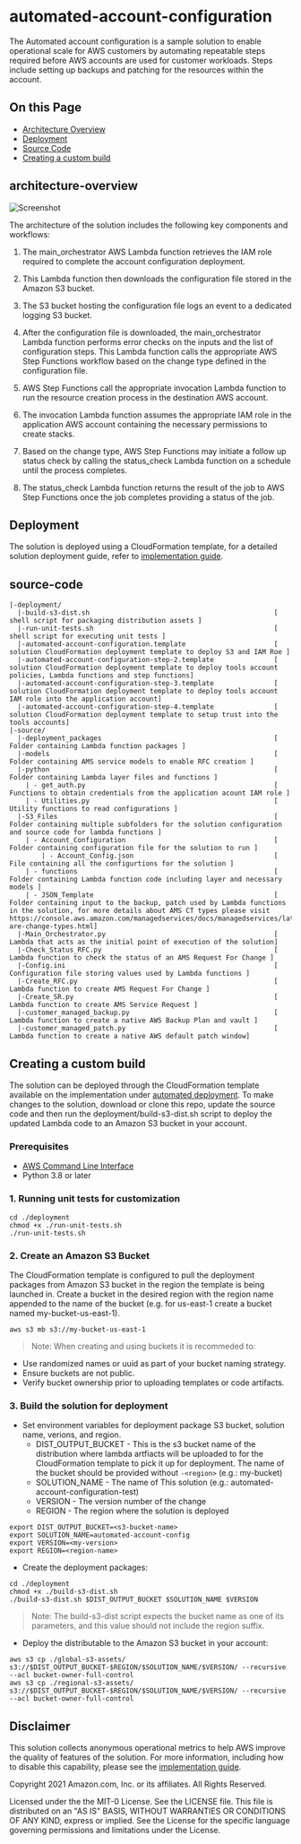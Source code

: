 # automated-account-configuration
The Automated account configuration is a sample solution to enable operational scale for AWS customers by automating repeatable
steps required before AWS accounts are used for customer workloads. Steps include setting up backups and patching for the
resources within the account.

## On this Page

-   [Architecture Overview](#architecture-overview)
-   [Deployment](#deployment)
-   [Source Code](#source-code)
-   [Creating a custom build](#creating-a-custom-build)

## architecture-overview
![Screenshot](source/images/arch-current.png)

The architecture of the solution includes the following key components and workflows:

1. The main_orchestrator AWS Lambda function retrieves the IAM role required to complete the account configuration deployment.

2. This Lambda function then downloads the configuration file stored in the Amazon S3 bucket.

3. The S3 bucket hosting the configuration file logs an event to a dedicated logging S3 bucket.

4. After the configuration file is downloaded, the main_orchestrator Lambda function performs error checks on the inputs and the list of configuration steps. This Lambda function calls the appropriate AWS Step Functions workflow based on the change type defined in the configuration file.

5. AWS Step Functions call the appropriate invocation Lambda function to run the resource creation process in the destination AWS account.

6. The invocation Lambda function assumes the appropriate IAM role in the application AWS account containing the necessary permissions to create stacks.

7. Based on the change type, AWS Step Functions may initiate a follow up status check by calling the status_check Lambda function on a schedule until the process completes.

8. The status_check Lambda function returns the result of the job to AWS Step Functions once the job completes providing a status of the job.

## Deployment
The solution is deployed using a CloudFormation template, for a detailed solution deployment guide, refer to [implementation guide](https://aws.amazon.com/solutions/implementations/automated-account-configuration/).


## source-code

```
|-deployment/
  |-build-s3-dist.sh                                              [ shell script for packaging distribution assets ]
  |-run-unit-tests.sh                                             [ shell script for executing unit tests ]
  |-automated-account-configuration.template                      [ solution CloudFormation deployment template to deploy S3 and IAM Roe ]
  |-automated-account-configuration-step-2.template               [ solution CloudFormation deployment template to deploy tools account policies, Lambda functions and step functions]
  |-automated-account-configuration-step-3.template               [ solution CloudFormation deployment template to deploy tools account IAM role into the application account]
  |-automated-account-configuration-step-4.template               [ solution CloudFormation deployment template to setup trust into the tools accounts]
|-source/
  |-deployment_packages                                           [ Folder containing Lambda function packages ]
  |-models                                                        [ Folder containing AMS service models to enable RFC creation ]
  |-python                                                        [ Folder containing Lambda layer files and functions ]
    | - get_auth.py                                               [ Functions to obtain credentials from the application acount IAM role ]
    | - Utilities.py                                              [ Utility functions to read configurations ]
  |-S3_Files                                                      [ Folder containing multiple subfolders for the solution configuration and source code for lambda functions ]
    | - Account_Configuration                                     [ Folder containing configuration file for the solution to run ]
        | - Account_Config.json                                   [ File containing all the configurtions for the solution ]
    | - functions                                                 [ Folder containing Lambda function code including layer and necessary models ]     
    | - JSON_Template                                             [ Folder containing input to the backup, patch used by Lambda functions in the solution, for more details about AMS CT types please visit https://console.aws.amazon.com/managedservices/docs/managedservices/latest/ctref/what-are-change-types.html]    
  |-Main_Orchestrator.py                                          [ Lambda that acts as the initial point of execution of the solution]
  |-Check_Status_RFC.py                                           [ Lambda function to check the status of an AMS Request For Change ]
  |-Config.ini                                                    [ Configuration file storing values used by Lambda functions ]
  |-Create_RFC.py                                                 [ Lambda function to create AMS Request For Change ]
  |-Create_SR.py                                                  [ Lambda function to create AMS Service Request ]
  |-customer_managed_backup.py                                    [ Lambda function to create a native AWS Backup Plan and vault ]
  |-customer_managed_patch.py                                     [ Lambda function to create a native AWS default patch window]
```

## Creating a custom build

The solution can be deployed through the CloudFormation template available on the implementation under [automated deployment](https://docs.aws.amazon.com/solutions/latest/automated-account-configuration/automated-deployment.html). To make changes to the solution, download or clone this repo, update the source code and then run the deployment/build-s3-dist.sh script to deploy the updated Lambda code to an Amazon S3 bucket in your account.

### Prerequisites

- [AWS Command Line Interface](https://aws.amazon.com/cli/)
- Python 3.8 or later

### 1. Running unit tests for customization

```
cd ./deployment
chmod +x ./run-unit-tests.sh
./run-unit-tests.sh
```

### 2. Create an Amazon S3 Bucket

The CloudFormation template is configured to pull the deployment packages from Amazon S3 bucket in the region the template is being launched in. Create a bucket in the desired region with the region name appended to the name of the bucket (e.g. for us-east-1 create a bucket named my-bucket-us-east-1).
```
aws s3 mb s3://my-bucket-us-east-1
```

> Note: When creating and using buckets it is recommeded to:
- Use randomized names or uuid as part of your bucket naming strategy.
- Ensure buckets are not public.
- Verify bucket ownership prior to uploading templates or code artifacts.


### 3. Build the solution for deployment

- Set environment variables for deployment package S3 bucket, solution name, verions, and region.
  * DIST_OUTPUT_BUCKET - This is the s3 bucket name of the distribution where lambda artfiacts will be uploaded to for the CloudFormation template to pick it up for deployment. The name of the bucket should be provided without `-<region>` (e.g.: my-bucket)
  * SOLUTION_NAME - The name of This solution (e.g.: automated-account-configuration-test)
  * VERSION - The version number of the change
  * REGION - The region where the solution is deployed

```
export DIST_OUTPUT_BUCKET=<s3-bucket-name>
export SOLUTION_NAME=automated-account-config
export VERSION=<my-version>
export REGION=<region-name>
```
-   Create the deployment packages:
```
cd ./deployment
chmod +x ./build-s3-dist.sh
./build-s3-dist.sh $DIST_OUTPUT_BUCKET $SOLUTION_NAME $VERSION
```

> Note: The build-s3-dist script expects the bucket name as one of its parameters, and this value should not include the region suffix.

- Deploy the distributable to the Amazon S3 bucket in your account:
```
aws s3 cp ./global-s3-assets/ s3://$DIST_OUTPUT_BUCKET-$REGION/$SOLUTION_NAME/$VERSION/ --recursive --acl bucket-owner-full-control 
aws s3 cp ./regional-s3-assets/ s3://$DIST_OUTPUT_BUCKET-$REGION/$SOLUTION_NAME/$VERSION/ --recursive --acl bucket-owner-full-control 
```

## Disclaimer
This solution collects anonymous operational metrics to help AWS improve the quality of features of the solution. For more information, including how to disable this capability, please see the [implementation guide](https://docs.aws.amazon.com/solutions/latest/automated-account-configuration/collection-of-operational-metrics.html).

Copyright 2021 Amazon.com, Inc. or its affiliates. All Rights Reserved.

Licensed under the the MIT-0 License. See the LICENSE file. This file is distributed on an "AS IS" BASIS, WITHOUT WARRANTIES OR CONDITIONS OF ANY KIND, express or implied. See the License for the specific language governing permissions and limitations under the License.